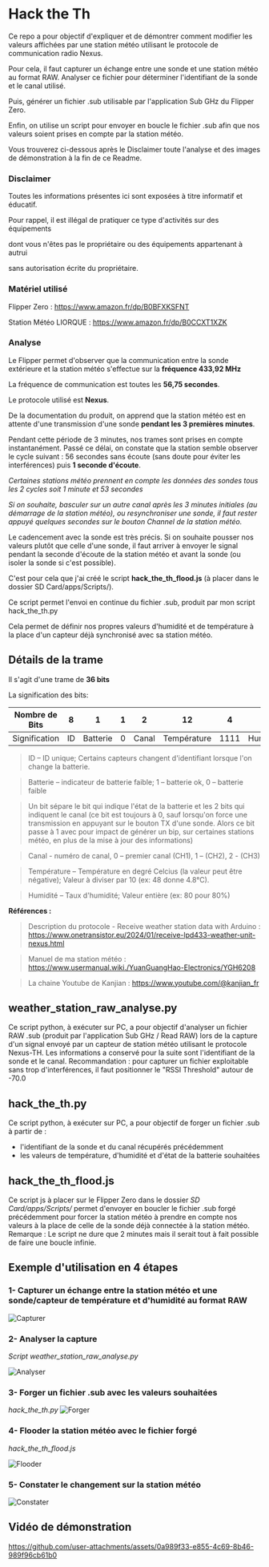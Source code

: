 # Hack the Th
Ce repo a pour objectif d'expliquer et de démontrer comment modifier les valeurs affichées par une station météo utilisant le protocole de communication radio Nexus.

Pour cela, il faut capturer un échange entre une sonde et une station météo au format RAW. Analyser ce fichier pour déterminer l'identifiant de la sonde et le canal utilisé.

Puis, générer un fichier .sub utilisable par l'application Sub GHz du Flipper Zero.

Enfin, on utilise un script pour envoyer en boucle le fichier .sub afin que nos valeurs soient prises en compte par la station météo.

Vous trouverez ci-dessous après le Disclaimer toute l'analyse et des images de démonstration à la fin de ce Readme.

### Disclaimer
Toutes les informations présentes ici sont exposées à titre informatif et éducatif.

Pour rappel, il est illégal de pratiquer ce type d'activités sur des équipements

dont vous n'êtes pas le propriétaire ou des équipements appartenant à autrui 

sans autorisation écrite du propriétaire. 


### Matériel utilisé
Flipper Zero : https://www.amazon.fr/dp/B0BFXKSFNT

Station Météo LIORQUE : https://www.amazon.fr/dp/B0CCXT1XZK


### Analyse

Le Flipper permet d'observer que la communication entre la sonde extérieure et la station météo s'effectue sur la **fréquence 433,92 MHz**

La fréquence de communication est toutes les **56,75 secondes**.

Le protocole utilisé est **Nexus**.

De la documentation du produit, on apprend que la station météo est en attente d'une transmission d'une sonde **pendant les 3 premières minutes**.

Pendant cette période de 3 minutes, nos trames sont prises en compte instantanément.
Passé ce délai, on constate que la station semble observer le cycle suivant : 56 secondes sans écoute (sans doute pour éviter les interférences) puis **1 seconde d'écoute**. 

*Certaines stations météo prennent en compte les données des sondes tous les 2 cycles soit 1 minute et 53 secondes*

*Si on souhaite, basculer sur un autre canal après les 3 minutes initiales (au démarrage de la station météo), ou resynchroniser une sonde, il faut rester appuyé quelques secondes sur le bouton Channel de la station météo.*

Le cadencement avec la sonde est très précis. Si on souhaite pousser nos valeurs plutôt que celle d'une sonde, il faut arriver à envoyer le signal pendant la seconde d'écoute de la station météo et avant la sonde (ou isoler la sonde si c'est possible).

C'est pour cela que j'ai créé le script **hack_the_th_flood.js** (à placer dans le dossier SD Card/apps/Scripts/).

Ce script permet l'envoi en continue du fichier .sub, produit par mon script hack_the_th.py

Cela permet de définir nos propres valeurs d'humidité et de température à la place d'un capteur déjà synchronisé avec sa station météo.


## Détails de la trame

Il s'agit d'une trame de **36 bits**


La signification des bits:

|     Nombre de Bits    	| 8  |     1     | 1 |  2  |    12     |  4  |     8     |
|-------------------------|----|----------|---|-------|-------------|------|----------|
|    Signification        | ID | Batterie | 0 | Canal | Température | 1111 | Humidité |

>ID – ID unique; Certains capteurs changent d'identifiant lorsque l'on change la batterie.

>Batterie – indicateur de batterie faible; 1 – batterie ok, 0 – batterie faible

>Un bit sépare le bit qui indique l'état de la batterie et les 2 bits qui indiquent le canal (ce bit est toujours à 0, sauf lorsqu'on force une transmission en appuyant sur le bouton TX d'une sonde. Alors ce bit passe à 1 avec pour impact de générer un bip, sur certaines stations météo, en plus de la mise à jour des informations)

>Canal - numéro de canal, 0 – premier canal (CH1), 1 – (CH2), 2 - (CH3)

>Température – Température en degré Celcius (la valeur peut être négative); Valeur à diviser par 10 (ex: 48 donne 4.8°C).

>Humidité – Taux d'humidité; Valeur entière (ex: 80 pour 80%)


**Références :**
>Description du protocole - Receive weather station data with Arduino : https://www.onetransistor.eu/2024/01/receive-lpd433-weather-unit-nexus.html

>Manuel de ma station météo : https://www.usermanual.wiki./YuanGuangHao-Electronics/YGH6208

>La chaine Youtube de Kanjian : https://www.youtube.com/@kanjian_fr


## weather_station_raw_analyse.py
Ce script python, à exécuter sur PC, a pour objectif d'analyser un fichier RAW .sub (produit par l'application Sub GHz / Read RAW) lors de la capture d'un signal envoyé par un capteur de station météo utilisant le protocole Nexus-TH.
Les informations a conservé pour la suite sont l'identifiant de la sonde et le canal.
Recommandation : pour capturer un fichier exploitable sans trop d'interférences, il faut positionner le "RSSI Threshold" autour de  -70.0

## hack_the_th.py
Ce script python, à exécuter sur PC, a pour objectif de forger un fichier .sub à partir de :
- l'identifiant de la sonde et du canal récupérés précédemment
- les valeurs de température, d'humidité et d'état de la batterie souhaitées

## hack_the_th_flood.js
Ce script js à placer sur le Flipper Zero dans le dossier *SD Card/apps/Scripts/* permet d'envoyer en boucler le fichier .sub forgé précédemment pour forcer la station météo à prendre en compte nos valeurs à la place de celle de la sonde déjà connectée à la station météo.
Remarque : Le script ne dure que 2 minutes mais il serait tout à fait possible de faire une boucle infinie.




## Exemple d'utilisation en 4 étapes

### 1- Capturer un échange entre la station météo et une sonde/capteur de température et d'humidité au format RAW
![Capturer](https://github.com/kal-u/FlipperZero/blob/main/Sub-GHz/nexus-th/images/capturer.png)

### 2- Analyser la capture
*Script weather_station_raw_analyse.py*

![Analyser](https://github.com/kal-u/FlipperZero/blob/main/Sub-GHz/nexus-th/images/analyser.png)

### 3- Forger un fichier .sub avec les valeurs souhaitées
*hack_the_th.py*
![Forger](https://github.com/kal-u/FlipperZero/blob/main/Sub-GHz/nexus-th/images/forger.png)

### 4- Flooder la station météo avec le fichier forgé
*hack_the_th_flood.js*

![Flooder](https://github.com/kal-u/FlipperZero/blob/main/Sub-GHz/nexus-th/images/flood.png)

### 5- Constater le changement sur la station météo
![Constater](https://github.com/kal-u/FlipperZero/blob/main/Sub-GHz/nexus-th/images/constater.png)

## Vidéo de démonstration
https://github.com/user-attachments/assets/0a989f33-e855-4c69-8b46-989f96cb61b0
